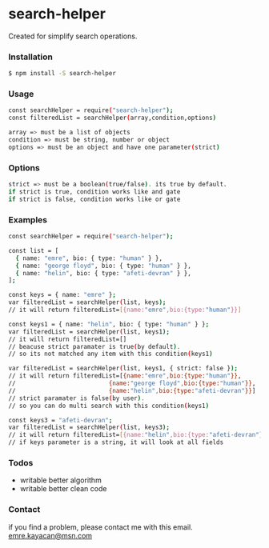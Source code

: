 # search-helper

Created for simplify search operations.

### Installation

```sh
$ npm install -S search-helper
```

### Usage

```sh
const searchHelper = require("search-helper");
const filteredList = searchHelper(array,condition,options)

array => must be a list of objects
condition => must be string, number or object
options => must be an object and have one parameter(strict)
```

### Options

```sh
strict => must be a boolean(true/false). its true by default.
if strict is true, condition works like and gate
if strict is false, condition works like or gate
```

### Examples

```sh
const searchHelper = require("search-helper");

const list = [
  { name: "emre", bio: { type: "human" } },
  { name: "george floyd", bio: { type: "human" } },
  { name: "helin", bio: { type: "afeti-devran" } },
];

const keys = { name: "emre" };
var filteredList = searchHelper(list, keys);
// it will return filteredList=[{name:"emre",bio:{type:"human"}}]

const keys1 = { name: "helin", bio: { type: "human" } };
var filteredList = searchHelper(list, keys1);
// it will return filteredList=[]
// beacuse strict paramater is true(by default).
// so its not matched any item with this condition(keys1)

var filteredList = searchHelper(list, keys1, { strict: false });
// it will return filteredList=[{name:"emre",bio:{type:"human"}},
//                          {name:"george floyd",bio:{type:"human"}},
//                          {name:"helin",bio:{type:"afeti-devran"}}]
// strict paramater is false(by user).
// so you can do multi search with this condition(keys1)

const keys3 = "afeti-devran";
var filteredList = searchHelper(list, keys3);
// it will return filteredList=[{name:"helin",bio:{type:"afeti-devran"}}]
// if keys parameter is a string, it will look at all fields


```

### Todos

- writable better algorithm
- writable better clean code

### Contact

if you find a problem, please contact me with this email.
emre.kayacan@msn.com
